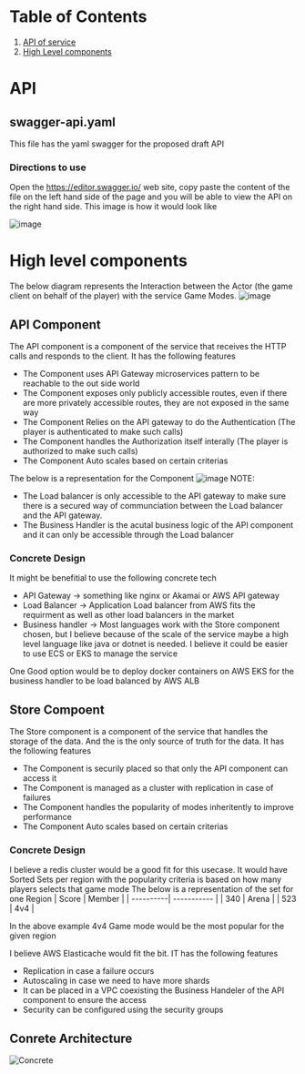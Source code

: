 # Table of Contents
1. [API of service](#API)
2. [High Level components](#high-level-components)



# API
## swagger-api.yaml
This file has the yaml swagger for the proposed draft API
### Directions to use
Open the https://editor.swagger.io/ web site, copy paste the content of the file on the left hand side of the page and you will be able to view the API on the right hand side. This image is how it would look like

![image](https://user-images.githubusercontent.com/10727531/224495010-722282b5-17a3-4700-853c-85904be0e788.png)

# High level components
The below diagram represents the Interaction between the Actor (the game client on behalf of the player) with the service Game Modes.
![image](https://user-images.githubusercontent.com/10727531/224495359-ec915a33-0d12-417a-a5f0-25ec80b5941c.png)

## API Component
The API component is a component of the service that receives the HTTP calls and responds to the client. It has the following features
- The Component uses API Gateway microservices pattern to be reachable to the out side world
- The Component exposes only publicly accessible routes, even if there are more privately accessible routes, they are not exposed in the same way
- The Component Relies on the API gateway to do the Authentication  (The player is authenticated to make such calls)
- The Component handles the Authorization itself interally (The player is authorized to make such calls)
- The Component Auto scales based on certain criterias

The below is a representation for the Component
![image](https://user-images.githubusercontent.com/10727531/224495773-5906b5ec-4e3a-48d8-95fd-cade67a296f8.png)
NOTE:
- The Load balancer is only accessible to the API gateway to make sure there is a secured way of communciation between the Load balancer and the API gateway.
- The Business Handler is the acutal business logic of the API component and it can only be accessible through the Load balancer

### Concrete Design
It might be benefitial to use the following concrete tech
- API Gateway -> something like nginx or Akamai or AWS API gateway
- Load Balancer -> Application Load balancer from AWS fits the requirment as well as other load balancers in the market
- Business handler -> Most languages work with the Store component chosen, but I believe because of the scale of the service maybe a high level language like java or dotnet is needed. I believe it could be easier to use ECS or EKS to manage the service

One Good option would be to deploy docker containers on AWS EKS for the business handler to be load balanced by AWS ALB

## Store Compoent
The Store component is a component of the service that handles the storage of the data. And the is the only source of truth for the data. It has the following features
- The Component is securily placed so that only the API component can access it
- The Component is managed as a cluster with replication in case of failures
- The Component handles the popularity of modes inheritently to improve performance
- The Component Auto scales based on certain criterias

### Concrete Design
I believe a redis cluster would be a good fit for this usecase. 
It would have Sorted Sets per region with the popularity criteria is based on how many players selects that game mode
The below is a representation of the set for one Region
| Score     | Member      |
| ----------| ----------- |
| 340       | Arena       |
| 523       | 4v4         |

In the above example 4v4 Game mode would be the most popular for the given region

I believe AWS Elasticache would fit the bit. IT has the following features
- Replication in case a failure occurs
- Autoscaling in case we need to have more shards
- It can be placed in a VPC coexisting the Business Handeler of the API component to ensure the access
- Security can be configured using the security groups


## Conrete Architecture
![Concrete](https://user-images.githubusercontent.com/10727531/224496636-8d5b8b9c-3565-42a3-bfdb-b7eb58109d9d.jpg)
